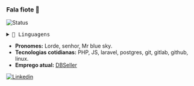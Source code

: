 ### Fala fiote 👋

![Status](https://github-readme-stats.vercel.app/api?username=NocDevX&show_icons=true&theme=radical)

<details>
    <summary> <samp>📝 Linguagens</samp></summary>
<br/>

![Status das linguagens](https://github-readme-stats.vercel.app/api/top-langs/?username=nocdevx&layout=compact&icon_color=805AD5&text_color=718096&bg_color=ffffff00&hide_border=true&langs_count=10)

</details>

- **Pronomes:** Lorde, senhor, Mr blue sky.
- **Tecnologias cotidianas:** PHP, JS, laravel, postgres, git, gitlab, github, linux.
- **Emprego atual:** [DBSeller](https://www.dbseller.com.br)

[![Linkedin](https://img.shields.io/badge/LinkedIn-0077B5?logo=linkedin&logoColor=white)](https://linkedin.com/in/vinicius-leivas-7b0348155/)
